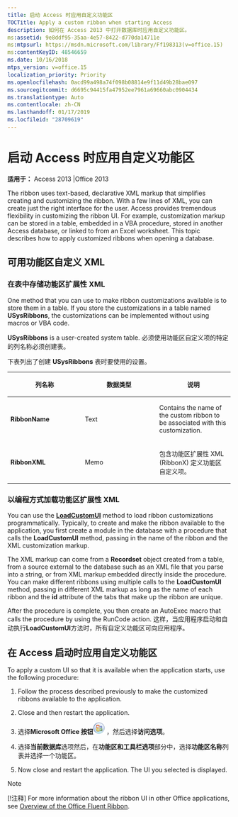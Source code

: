 ```yaml
---
title: 启动 Access 时应用自定义功能区
TOCTitle: Apply a custom ribbon when starting Access
description: 如何在 Access 2013 中打开数据库时应用自定义功能区。
ms:assetid: 9e8ddf95-35aa-4e57-8422-d770da14711e
ms:mtpsurl: https://msdn.microsoft.com/library/Ff198313(v=office.15)
ms:contentKeyID: 48546659
ms.date: 10/16/2018
mtps_version: v=office.15
localization_priority: Priority
ms.openlocfilehash: 0acd99a498a74f098b08814e9f11d49b28bae097
ms.sourcegitcommit: d6695c94415fa47952ee7961a69660abc0904434
ms.translationtype: Auto
ms.contentlocale: zh-CN
ms.lasthandoff: 01/17/2019
ms.locfileid: "28709619"
---
```

# <a name="apply-a-custom-ribbon-when-starting-access"></a>启动 Access 时应用自定义功能区

**适用于：** Access 2013 |Office 2013

The ribbon uses text-based, declarative XML markup that simplifies creating and customizing the ribbon. With a few lines of XML, you can create just the right interface for the user. Access provides tremendous flexibility in customizing the ribbon UI. For example, customization markup can be stored in a table, embedded in a VBA procedure, stored in another Access database, or linked to from an Excel worksheet. This topic describes how to apply customized ribbons when opening a database.

## <a name="make-the-ribbon-customization-xml-available"></a>可用功能区自定义 XML

### <a name="store-ribbon-extensibility-xml-in-a-table"></a>在表中存储功能区扩展性 XML

One method that you can use to make ribbon customizations available is to store them in a table. If you store the customizations in a table named **USysRibbons**, the customizations can be implemented without using macros or VBA code.

**USysRibbons** is a user-created system table. 必须使用功能区自定义项的特定的列名称必须创建表。 

下表列出了创建 **USysRibbons** 表时要使用的设置。

<table>
<colgroup>
<col style="width: 33%" />
<col style="width: 33%" />
<col style="width: 33%" />
</colgroup>
<thead>
<tr class="header">
<th><p>列名称</p></th>
<th><p>数据类型</p></th>
<th><p>说明</p></th>
</tr>
</thead>
<tbody>
<tr class="odd">
<td><p><strong>RibbonName</strong></p></td>
<td><p>Text</p></td>
<td><p>Contains the name of the custom ribbon to be associated with this customization.</p></td>
</tr>
<tr class="even">
<td><p><strong>RibbonXML</strong></p></td>
<td><p>Memo</p></td>
<td><p>包含功能区扩展性 XML (RibbonX) 定义功能区自定义项。</p></td>
</tr>
</tbody>
</table>


### <a name="load-ribbon-extensibility-xml-programmatically"></a>以编程方式加载功能区扩展性 XML

You can use the **[LoadCustomUI](https://docs.microsoft.com/office/vba/api/Access.Application.LoadCustomUI)** method to load ribbon customizations programmatically. Typically, to create and make the ribbon available to the application, you first create a module in the database with a procedure that calls the **LoadCustomUI** method, passing in the name of the ribbon and the XML customization markup.

The XML markup can come from a **Recordset** object created from a table, from a source external to the database such as an XML file that you parse into a string, or from XML markup embedded directly inside the procedure. You can make different ribbons using multiple calls to the **LoadCustomUI** method, passing in different XML markup as long as the name of each ribbon and the **id** attribute of the tabs that make up the ribbon are unique.

After the procedure is complete, you then create an AutoExec macro that calls the procedure by using the RunCode action. 这样，当应用程序启动和自动执行**LoadCustomUI**方法时，所有自定义功能区可向应用程序。

## <a name="apply-customized-ribbons-when-access-starts"></a>在 Access 启动时应用自定义功能区

To apply a custom UI so that it is available when the application starts, use the following procedure:

1.  Follow the process described previously to make the customized ribbons available to the application.

2.  Close and then restart the application.

3.  选择**Microsoft Office 按钮**![O12FileMenuButton\_ZA10077102](media/access-file-menu-button.gif "O12FileMenuButton_ZA10077102") ，然后选择**访问选项**。

4.  选择**当前数据库**选项然后，在**功能区和工具栏选项**部分中，选择**功能区名称**列表并选择一个功能区。

5.  Now close and restart the application. The UI you selected is displayed.

> [!NOTE]
> [!注释] For more information about the ribbon UI in other Office applications, see [Overview of the Office Fluent Ribbon](https://docs.microsoft.com/office/vba/Library-Reference/Concepts/overview-of-the-office-fluent-ribbon).



